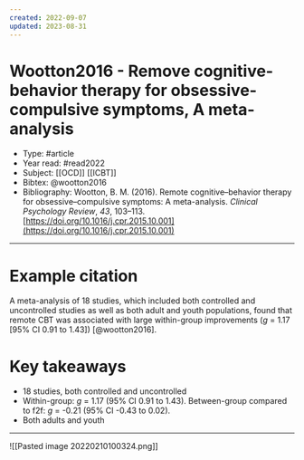 ```yaml
---
created: 2022-09-07
updated: 2023-08-31
---
```

# Wootton2016 - Remove cognitive-behavior therapy for obsessive-compulsive symptoms, A meta-analysis

* Type: #article
* Year read: #read2022
* Subject: [[OCD]] [[ICBT]]
* Bibtex: @wootton2016
* Bibliography: Wootton, B. M. (2016). Remote cognitive–behavior therapy for obsessive–compulsive symptoms: A meta-analysis. _Clinical Psychology Review_, _43_, 103–113. [https://doi.org/10.1016/j.cpr.2015.10.001](https://doi.org/10.1016/j.cpr.2015.10.001)
---
# Example citation

A meta-analysis of 18 studies, which included both controlled and uncontrolled studies as well as both adult and youth populations, found that remote CBT was associated with large within-group improvements (*g* = 1.17 [95% CI 0.91 to 1.43]) [@wootton2016].

# Key takeaways
* 18 studies, both controlled and uncontrolled
* Within-group: *g* = 1.17 (95% CI 0.91 to 1.43). Between-group compared to f2f: *g* = -0.21 (95% CI -0.43 to 0.02).
* Both adults and youth

---

![[Pasted image 20220210100324.png]]
